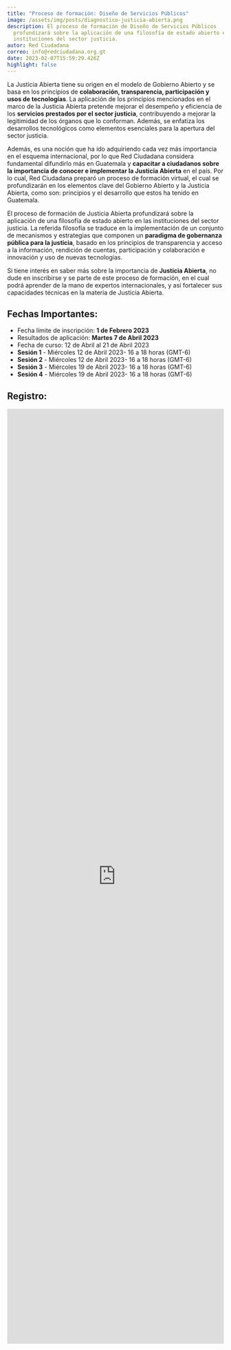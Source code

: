 ```yaml
---
title: "Proceso de formación: Diseño de Servicios Públicos"
image: /assets/img/posts/diagnostico-justicia-abierta.png
description: El proceso de formación de Diseño de Servicios Públicos
  profundizará sobre la aplicación de una filosofía de estado abierto en las
  instituciones del sector justicia.
autor: Red Ciudadana
correo: info@redciudadana.org.gt
date: 2023-02-07T15:59:29.426Z
highlight: false
---
```

La Justicia Abierta tiene su origen en el modelo de Gobierno Abierto y se basa en los principios de **colaboración, transparencia, participación y usos de tecnologías**. La aplicación de los principios mencionados en el marco de la Justicia Abierta pretende mejorar el desempeño y eficiencia de los **servicios prestados por el sector justicia**, contribuyendo a mejorar la legitimidad de los órganos que lo conforman. Además, se enfatiza los desarrollos tecnológicos como elementos esenciales para la apertura del sector justicia. 

Además, es una noción que ha ido adquiriendo cada vez más importancia en el esquema internacional, por lo que Red Ciudadana considera fundamental difundirlo más en Guatemala y **capacitar a ciudadanos sobre la importancia de conocer e implementar la Justicia Abierta** en el país. Por lo cual, Red Ciudadana preparó un proceso de formación virtual, el cual se profundizarán en los elementos clave del Gobierno Abierto y la Justicia Abierta, como son: principios y el desarrollo que estos ha tenido en Guatemala. 

El proceso de formación de Justicia Abierta profundizará sobre la aplicación de una filosofía de estado abierto en las instituciones del sector justicia. La referida filosofía se traduce en la implementación de un conjunto de mecanismos y estrategias que componen un **paradigma de gobernanza pública para la justicia**, basado en los principios de transparencia y acceso a la información, rendición de cuentas, participación y colaboración e innovación y uso de nuevas tecnologías.

Si tiene interés en saber más sobre la importancia de **Justicia Abierta**, no dude en inscribirse y se parte de este proceso de formación, en el cual podrá aprender de la mano de expertos internacionales, y así fortalecer sus capacidades técnicas en la materia de Justicia Abierta. 

## Fechas Importantes:

* Fecha límite de inscripción: **1 de Febrero 2023**
* Resultados de aplicación: **Martes 7 de Abril 2023**
* Fecha de curso: 12 de Abril al 21 de Abril 2023
* **Sesión 1** - Miércoles 12 de Abril 2023- 16 a 18 horas (GMT-6)
* **Sesión 2** - Miércoles 12 de Abril 2023- 16 a 18 horas (GMT-6)
* **Sesión 3** - Miércoles 19 de Abril 2023- 16 a 18 horas (GMT-6)
* **Sesión 4** - Miércoles 19 de Abril 2023- 16 a 18 horas (GMT-6)

## R﻿egistro:

<iframe src="https://docs.google.com/forms/d/e/1FAIpQLSedsZ1thidJYWp6_AEeArfvwKV3_tLRRpEIxBmxdnElGxeDpw/viewform?embedded=true" width="100%" height="2174" frameborder="0" marginheight="0" marginwidth="0">Cargando…</iframe>